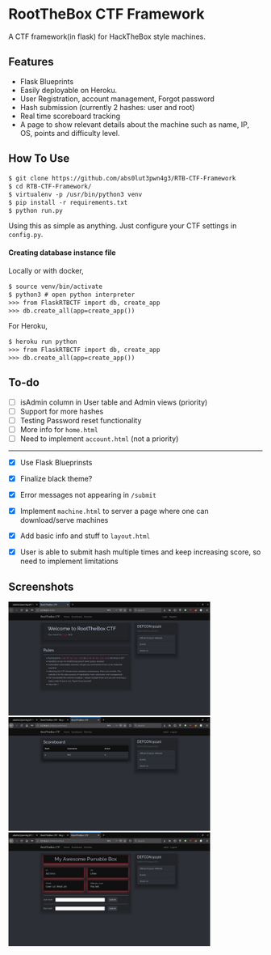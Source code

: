 # RootTheBox CTF Framework

A CTF framework(in flask) for HackTheBox style machines. 

## Features

* Flask Blueprints
* Easily deployable on Heroku.
* User Registration, account management, Forgot password
* Hash submission (currently 2 hashes: user and root)
* Real time scoreboard tracking
* A page to show relevant details about the machine such as name, IP, OS, points and difficulty level. 

## How To Use

	$ git clone https://github.com/abs0lut3pwn4g3/RTB-CTF-Framework
	$ cd RTB-CTF-Framework/
	$ virtualenv -p /usr/bin/python3 venv
	$ pip install -r requirements.txt 
	$ python run.py

Using this as simple as anything. Just configure your CTF settings in `config.py`.

#### Creating database instance file

Locally or with docker,

	$ source venv/bin/activate
	$ python3 # open python interpreter
	>>> from FlaskRTBCTF import db, create_app
	>>> db.create_all(app=create_app())

For Heroku, 

	$ heroku run python
	>>> from FlaskRTBCTF import db, create_app
	>>> db.create_all(app=create_app())

## To-do

- [ ] isAdmin column in User table and Admin views (priority)
- [ ] Support for more hashes
- [ ] Testing Password reset functionality
- [ ] More info for `home.html`
- [ ] Need to implement `account.html` (not a priority)

<hr/>

- [x] Use Flask Blueprinsts
- [x] Finalize black theme?
- [x] Error messages not appearing in `/submit`
- [x] Implement `machine.html` to server a page where one can download/serve machines
- [x] Add basic info and stuff to `layout.html`
- [x] User is able to submit hash multiple times and keep increasing score, so need to implement limitations


## Screenshots

<img src="screenshots/home_ss.png" width=400 />
<img src="screenshots/scoreboard_ss.png" width=400 />
<img src="screenshots/machine_ss.png" width=400 />
